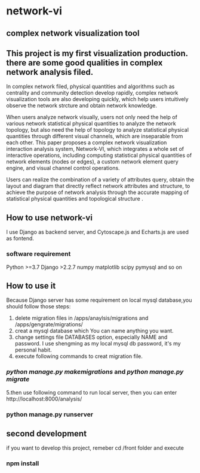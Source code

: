 # network-vi
complex network visualization tool 
---
This project is my first visualization production. 
**there are some good qualities in complex network analysis filed.**
---
In complex network filed, physical quantities and algorithms such as centrality and community detection develop rapidly, complex network visualization tools are also developing quickly, which help users intuitively observe the network strcture and obtain network knowledge.

When users analyze network visually, users not only need the help of various network statistical physical quantities to analyze the network topology, but also need the help of topology to analyze statistical physical quantities through different visual channels, which are inseparable from each other. This paper proposes a complex network visualization interaction analysis system, Network-VI,  which integrates a whole set of interactive operations, including computing statistical physical quantities of network elements (nodes or edges), a custom network element query engine, and visual channel control operations.

Users can realize the combination of a variety of attributes query, obtain the layout and diagram that directly reflect network attributes and structure, to achieve the purpose of network analysis through the accurate mapping of statistical physical quantities and topological structure . 

## How to use network-vi

I use Django as backend server, and Cytoscape.js and Echarts.js are used as fontend.

### software requirement
Python >=3.7
Django >2.2.7
numpy
matplotlib
scipy
pymysql
and so on
## How to use it
Because Django server has some requirement on local mysql database,you should follow those steps:
1. delete migration files in /apps/anaylsis/migrations and /apps/gengrate/migrations/
2. creat a mysql database which You can name anything you want.
3. change settings file DATABASES option, especially NAME and password. I use shengming as my local mysql db password, it's my personal habit.
4. execute following commands to creat migration file. 
### *python manage.py makemigrations* and *python manage.py migrate*
5.then use following command to run local server, then you can enter http://localhost:8000/analysis/
### python manage.py runserver
## second development
if you want to develop this project, remeber cd /front folder and execute 
### npm install




